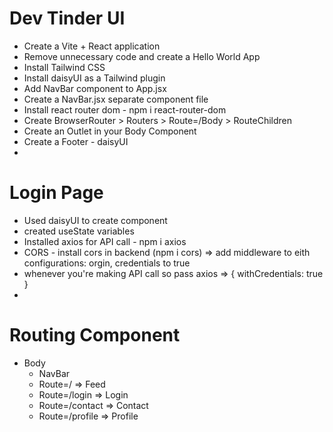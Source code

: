 # Dev Tinder UI

- Create a Vite + React application
- Remove unnecessary code and create a Hello World App
- Install Tailwind CSS
- Install daisyUI as a Tailwind plugin
- Add NavBar component to App.jsx
- Create a NavBar.jsx separate component file
- Install react router dom - npm i react-router-dom
- Create BrowserRouter > Routers > Route=/Body > RouteChildren
- Create an Outlet in your Body Component
- Create a Footer - daisyUI
- 

# Login Page
- Used daisyUI to create component
- created useState variables
- Installed axios for API call - npm i axios
- CORS - install cors in backend (npm i cors) => add middleware to eith configurations: orgin, credentials to true 
- whenever you're making API call so pass axios => { withCredentials: true }
- 


# Routing Component
- Body
  - NavBar
  - Route=/ => Feed
  - Route=/login => Login
  - Route=/contact => Contact
  - Route=/profile => Profile